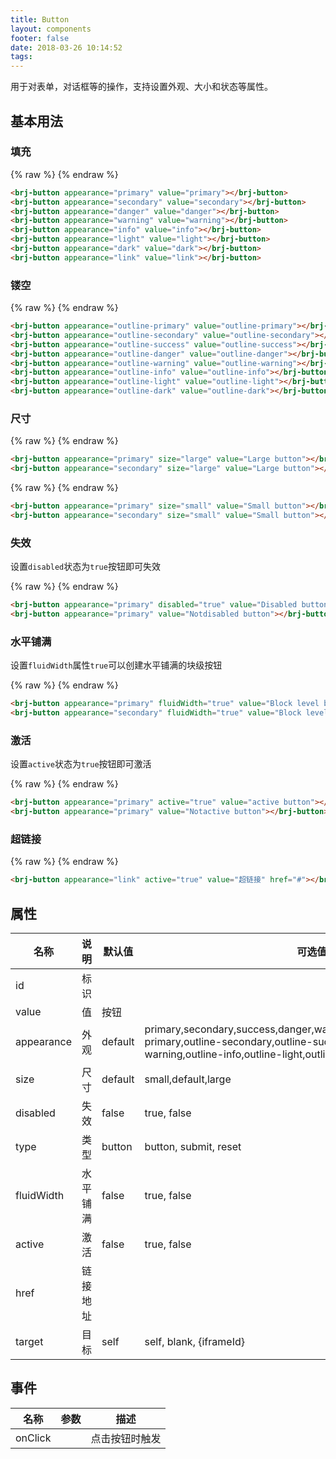 ```yaml
---
title: Button
layout: components
footer: false
date: 2018-03-26 10:14:52
tags:
---
```


用于对表单，对话框等的操作，支持设置外观、大小和状态等属性。

## 基本用法

### 填充

{% raw %}
<brj-button appearance="primary" value="primary"></brj-button>
<brj-button appearance="secondary" value="secondary"></brj-button>
<brj-button appearance="danger" value="danger"></brj-button>
<brj-button appearance="warning" value="warning"></brj-button>
<brj-button appearance="info" value="info"></brj-button>
<brj-button appearance="light" value="light"></brj-button>
<brj-button appearance="dark" value="dark"></brj-button>
<brj-button appearance="link" value="link"></brj-button>
{% endraw %}

```html
<brj-button appearance="primary" value="primary"></brj-button>
<brj-button appearance="secondary" value="secondary"></brj-button>
<brj-button appearance="danger" value="danger"></brj-button>
<brj-button appearance="warning" value="warning"></brj-button>
<brj-button appearance="info" value="info"></brj-button>
<brj-button appearance="light" value="light"></brj-button>
<brj-button appearance="dark" value="dark"></brj-button>
<brj-button appearance="link" value="link"></brj-button>
```

### 镂空

{% raw %}
<brj-button appearance="outline-primary" value="outline-primary"></brj-button>
<brj-button appearance="outline-secondary" value="outline-secondary"></brj-button>
<brj-button appearance="outline-success" value="outline-success"></brj-button>
<brj-button appearance="outline-danger" value="outline-danger"></brj-button>
<brj-button appearance="outline-warning" value="outline-warning"></brj-button>
<brj-button appearance="outline-info" value="outline-info"></brj-button>
<brj-button appearance="outline-light" value="outline-light"></brj-button>
<brj-button appearance="outline-dark" value="outline-dark"></brj-button>
{% endraw %}

```html
<brj-button appearance="outline-primary" value="outline-primary"></brj-button>
<brj-button appearance="outline-secondary" value="outline-secondary"></brj-button>
<brj-button appearance="outline-success" value="outline-success"></brj-button>
<brj-button appearance="outline-danger" value="outline-danger"></brj-button>
<brj-button appearance="outline-warning" value="outline-warning"></brj-button>
<brj-button appearance="outline-info" value="outline-info"></brj-button>
<brj-button appearance="outline-light" value="outline-light"></brj-button>
<brj-button appearance="outline-dark" value="outline-dark"></brj-button>
```

### 尺寸

{% raw %}
<brj-button appearance="primary" size="large" value="Large button"></brj-button>
<brj-button appearance="secondary" size="large" value="Large button"></brj-button>
{% endraw %}

```html
<brj-button appearance="primary" size="large" value="Large button"></brj-button>
<brj-button appearance="secondary" size="large" value="Large button"></brj-button>
```

{% raw %}
<brj-button appearance="primary" size="small" value="Small button"></brj-button>
<brj-button appearance="secondary" size="small" value="Small button"></brj-button>
{% endraw %}

```html
<brj-button appearance="primary" size="small" value="Small button"></brj-button>
<brj-button appearance="secondary" size="small" value="Small button"></brj-button>
```

### 失效

设置`disabled`状态为`true`按钮即可失效

{% raw %}
<brj-button appearance="primary" disabled="true" value="Disabled button"></brj-button>
<brj-button appearance="primary" value="Notdisabled button"></brj-button>
{% endraw %}

```html
<brj-button appearance="primary" disabled="true" value="Disabled button"></brj-button>
<brj-button appearance="primary" value="Notdisabled button"></brj-button>
```

### 水平铺满

设置`fluidWidth`属性`true`可以创建水平铺满的块级按钮

{% raw %}
<brj-button appearance="primary" fluidWidth="true" value="Block level button"></brj-button>
<brj-button appearance="secondary" fluidWidth="true" value="Block level button"></brj-button>
{% endraw %}

```html
<brj-button appearance="primary" fluidWidth="true" value="Block level button"></brj-button>
<brj-button appearance="secondary" fluidWidth="true" value="Block level button"></brj-button>
```

### 激活

设置`active`状态为`true`按钮即可激活

{% raw %}
<brj-button appearance="primary" active="true" value="active button"></brj-button>
<brj-button appearance="primary" value="Notactive button"></brj-button>
{% endraw %}

```html
<brj-button appearance="primary" active="true" value="active button"></brj-button>
<brj-button appearance="primary" value="Notactive button"></brj-button>
```

### 超链接

{% raw %}
<brj-button appearance="link" active="true" value="超链接" href="#"></brj-button>
{% endraw %}

```html
<brj-button appearance="link" active="true" value="超链接" href="#"></brj-button>
```


## 属性

| 名称  | 说明 | 默认值 | 可选值 |值类型 |
| ----- | ------ | ----- | ----- | --------- |
| id    | 标识   |       |       | string |
| value | 值     | 按钮  |          | string    |
| appearance | 外观 |  default  |primary,secondary,success,danger,warning,info,light,dark,link,outline-primary,outline-secondary,outline-success,outline-danger,outline-warning,outline-info,outline-light,outline-dark,default          | string    |
| size | 尺寸     |   default    |   small,default,large       | string     |
|  disabled |   失效   |   false    |   true, false       |  boolean    |
|  type  |   类型   |  button    |     button, submit, reset     |   string   |
|  fluidWidth  |   水平铺满   |  false    |   true, false       |  boolean    |
|  active |   激活   |   false    |   true, false       |  boolean    |
|  href  |   链接地址   |     |      |  string  |
|  target  |  目标  |  self  |   self, blank, {iframeId}  |  string  |

## 事件

| 名称  | 参数 | 描述 |
| ----- | ------ | ----- |
| onClick |   | 点击按钮时触发 |